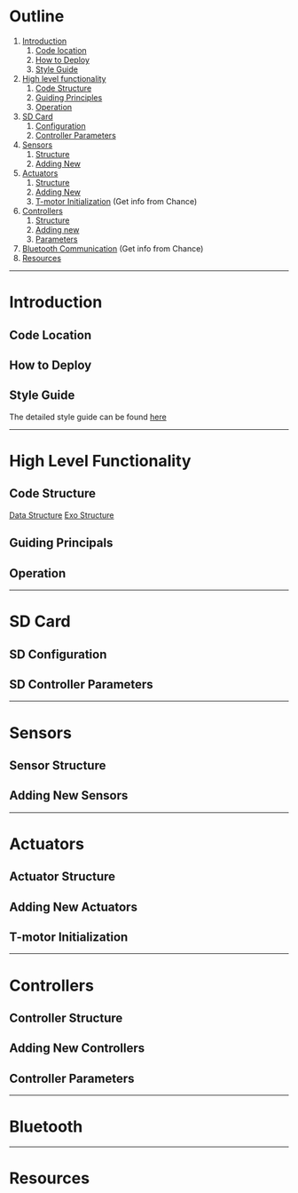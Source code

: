 # Outline
1.  [Introduction](#introduction)
    1. [Code location](#code-location)
    2. [How to Deploy](#how-to-deploy)
    3. [Style Guide](#style-guide)
2.  [High level functionality](#high-level-functionality)
    1. [Code Structure](#code-structure)
    2. [Guiding Principles](#guiding-principals)
    3. [Operation](#operation)
3.  [SD Card](#sd-card)
    1. [Configuration](#sd-configuration)
    2. [Controller Parameters](#sd-controller-parameters)
3.  [Sensors](#sensors)
    1. [Structure](#sensor-structure)
    2. [Adding New](#adding-new-sensors)
4.  [Actuators](#actuators)
    1. [Structure](#actuator-structure)
    2. [Adding New](#adding-new-actuators)
    3. [T-motor Initialization](#t-motor-initialization) (Get info from Chance)
5.  [Controllers](#controllers)
    1. [Structure](#controller-structure)
    2. [Adding new](#adding-new-controllers)
    3. [Parameters](#controller-parameters)
6. [Bluetooth Communication](#bluetooth) (Get info from Chance)
7. [Resources](#resources)

***
# Introduction 

## Code Location 

## How to Deploy 

## Style Guide  
The detailed style guide can be found [here](/StyleGuide.md)

***
# High Level Functionality 

## Code Structure 
[Data Structure](/ExoDataStructure.md) 
[Exo Structure](/ExoStructure.md)

## Guiding Principals 

## Operation  

***
# SD Card  

## SD Configuration  

## SD Controller Parameters 

*** 
# Sensors

## Sensor Structure 

## Adding New Sensors

*** 
# Actuators

## Actuator Structure 

## Adding New Actuators 

## T-motor Initialization 

*** 
# Controllers 

## Controller Structure 

## Adding New Controllers

## Controller Parameters  

***
# Bluetooth 

***
# Resources 